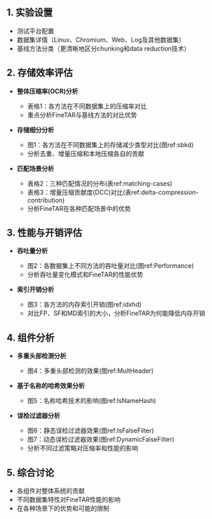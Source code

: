 

## 1. 实验设置

- 测试平台配置
- 数据集详情（Linux、Chromium、Web、Log及其他数据集）
- 基线方法分类（更清晰地区分chunking和data reduction技术）

## 2. 存储效率评估

- **整体压缩率(OCR)分析**
    
    - 表格1：各方法在不同数据集上的压缩率对比
    - 重点分析FineTAR与基线方法的对比优势
- **存储细分分析**
    
    - 图1：各方法在不同数据集上的存储减少类型对比(图ref:sbkd)
    - 分析去重、增量压缩和本地压缩各自的贡献
- **匹配场景分析**
    
    - 表格2：三种匹配情况的分布(表ref:matching-cases)
    - 表格3：增量压缩贡献度(DCC)对比(表ref:delta-compression-contribution)
    - 分析FineTAR在各种匹配场景中的优势

## 3. 性能与开销评估

- **吞吐量分析**
    
    - 图2：各数据集上不同方法的吞吐量对比(图ref:Performance)
    - 分析吞吐量变化模式和FineTAR的性能优势
- **索引开销分析**
    
    - 图3：各方法的内存索引开销(图ref:idxhd)
    - 对比FP、SF和MD索引的大小，分析FineTAR为何能降低内存开销

## 4. 组件分析

- **多重头部检测分析**
    
    - 图4：多重头部检测的效果(图ref:MultHeader)
- **基于名称的哈希效果分析**
    
    - 图5：名称哈希技术的影响(图ref:IsNameHash)
- **误检过滤器分析**
    
    - 图6：静态误检过滤器效果(图ref:IsFalseFilter)
    - 图7：动态误检过滤器效果(图ref:DynamicFalseFilter)
    - 分析不同过滤策略对压缩率和性能的影响

## 5. 综合讨论

- 各组件对整体系统的贡献
- 不同数据集特性对FineTAR性能的影响
- 在各种场景下的优势和可能的限制